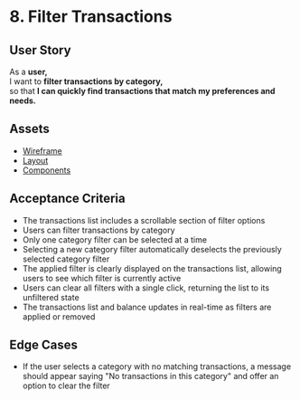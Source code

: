 # 8. Filter Transactions

## User Story

As a **user,**\
I want to **filter transactions by category,**\
so that **I can quickly find transactions that match my preferences and needs.**

## Assets

- [Wireframe](./wireframe.png)
- [Layout](./layout.png)
- [Components](./components.png)

## Acceptance Criteria

- The transactions list includes a scrollable section of filter options
- Users can filter transactions by category
- Only one category filter can be selected at a time
- Selecting a new category filter automatically deselects the previously selected category filter
- The applied filter is clearly displayed on the transactions list, allowing users to see which filter is currently
  active
- Users can clear all filters with a single click, returning the list to its unfiltered state
- The transactions list and balance updates in real-time as filters are applied or removed

## Edge Cases

- If the user selects a category with no matching transactions, a message should appear saying "No transactions in this
  category" and offer an option to clear the filter
